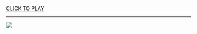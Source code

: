 
<a href="https://premium76.site?title=games_unblocked_for_ipad&ref=13M">CLICK TO PLAY</a></h3>
<hr>

<a href="https://premium76.site?title=games_unblocked_for_ipad&ref=13M"><img src="https://clearcache.store/games.png"></a>


